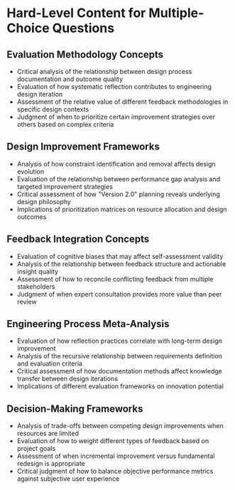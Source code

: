 # Hard-Level Content for Multiple-Choice Questions

## Evaluation Methodology Concepts
- Critical analysis of the relationship between design process documentation and outcome quality
- Evaluation of how systematic reflection contributes to engineering design iteration
- Assessment of the relative value of different feedback methodologies in specific design contexts
- Judgment of when to prioritize certain improvement strategies over others based on complex criteria

## Design Improvement Frameworks
- Analysis of how constraint identification and removal affects design evolution
- Evaluation of the relationship between performance gap analysis and targeted improvement strategies
- Critical assessment of how "Version 2.0" planning reveals underlying design philosophy
- Implications of prioritization matrices on resource allocation and design outcomes

## Feedback Integration Concepts
- Evaluation of cognitive biases that may affect self-assessment validity
- Analysis of the relationship between feedback structure and actionable insight quality
- Assessment of how to reconcile conflicting feedback from multiple stakeholders
- Judgment of when expert consultation provides more value than peer review

## Engineering Process Meta-Analysis
- Evaluation of how reflection practices correlate with long-term design improvement
- Analysis of the recursive relationship between requirements definition and evaluation criteria
- Critical assessment of how documentation methods affect knowledge transfer between design iterations
- Implications of different evaluation frameworks on innovation potential

## Decision-Making Frameworks
- Analysis of trade-offs between competing design improvements when resources are limited
- Evaluation of how to weight different types of feedback based on project goals
- Assessment of when incremental improvement versus fundamental redesign is appropriate
- Critical judgment of how to balance objective performance metrics against subjective user experience